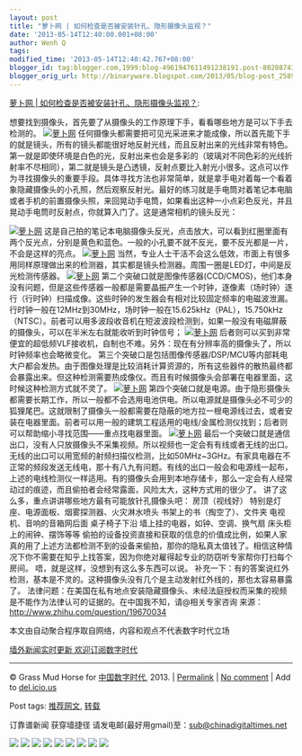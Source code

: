 ```yaml
---
layout: post
title: "萝卜网 | 如何检查是否被安装针孔、隐形摄像头监视？"
date: '2013-05-14T12:40:00.001+08:00'
author: Wenh Q
tags:
modified_time: '2013-05-14T12:40:42.767+08:00'
blogger_id: tag:blogger.com,1999:blog-4961947611491238191.post-8020874374240395766
blogger_orig_url: http://binaryware.blogspot.com/2013/05/blog-post_2589.html
---
```

[萝卜网
|
如何检查是否被安装针孔、隐形摄像头监视？](http://feedproxy.google.com/~r/chinagfwblog/~3/NRvIsNSqQyA/):


想要找到摄像头，首先要了从摄像头的工作原理下手，看看哪些地方是可以下手去检测的。
[![萝卜网](http://hu.luo.bo/files/2013/05/13/21bcad7bbbdb515eb376366942cce0fa.jpg "萝卜网")](http://hu.luo.bo/files/2013/05/13/21bcad7bbbdb515eb376366942cce0fa.jpg "萝卜网")
任何摄像头都需要把可见光采进来才能成像，所以首先能下手的就是镜头，所有的镜头都能很好地反射光线，而且反射出来的光线非常有特色。第一就是即使环境是白色的光，反射出来也会是多彩的（玻璃对不同色彩的光线折射率不尽相同），第二就是镜头是凸透镜，反射点要比入射光小很多。这点可以作为寻找摄像头的重要手段。具体寻找方法也非常简单，就是拿手电对着每一个看着象隐藏摄像头的小孔照，然后观察反射光。最好的练习就是手电筒对着笔记本电脑或者手机的前置摄像头照，来回晃动手电筒，如果看出这种一小点彩色反光，并且晃动手电筒时反射点，你就算入门了。这是通常相机的镜头反光：

[![萝卜网](http://hu.luo.bo/files/2013/05/13/700e7adc12944b1bc39bffe4ec457665.jpg "萝卜网")](http://hu.luo.bo/files/2013/05/13/700e7adc12944b1bc39bffe4ec457665.jpg "萝卜网")
这是自己拍的笔记本电脑摄像头反光，点击放大，可以看到红圈里面有两个反光点，分别是黄色和蓝色。一般的小孔要不就不反光，要不反光都是一片，不会是这样的亮点。
[![萝卜网](http://hu.luo.bo/files/2013/05/13/c621a58e1f8a46a732ef3c20af765d04.jpg "萝卜网")](http://hu.luo.bo/files/2013/05/13/c621a58e1f8a46a732ef3c20af765d04.jpg "萝卜网")
当然，专业人士干活不会这么低效，市面上有很多用同样原理做出来的检测器，其实都是镜头检测器。周围一圈是LED灯，中间是反光检测传感器。
[![萝卜网](http://hu.luo.bo/files/2013/05/13/0fde123ed140bc0f1ad3db1495f626a3.jpg "萝卜网")](http://hu.luo.bo/files/2013/05/13/0fde123ed140bc0f1ad3db1495f626a3.jpg "萝卜网")
第二个突破口就是图像传感器(CCD/CMOS)，他们本身没有问题，但是这些传感器一般都是需要晶振产生一个时钟，逐像素（场时钟）逐行（行时钟）扫描成像。这些时钟的发生器会有相对比较固定频率的电磁波泄漏。行时钟一般在12MHz到30MHz，场时钟一般在15.625kHz（PAL），15.750kHz（NTSC）。前者可以用多波段收音机在短波波段检测到，如果一般没有电磁屏蔽的摄像头，可以在半米左右就能收听到时钟信号；
[![萝卜网](http://hu.luo.bo/files/2013/05/13/d5344185f375098a17e6f35eae10a32e.jpg "萝卜网")](http://hu.luo.bo/files/2013/05/13/d5344185f375098a17e6f35eae10a32e.jpg "萝卜网")
后者则可以买到非常便宜的超低频VLF接收机，自制也不难。另外：现在有分辨率高的摄像头了，所以时钟频率也会略微变化。
第三个突破口是包括图像传感器/DSP/MCU等内部耗电大户都会发热。由于图像处理是比较消耗计算资源的，所有这些器件的散热最终都会暴露出来。但这种检测需要热成像仪。而且有时候摄像头会部署在电器里面，这时候这种检测方式就不灵了。
[![萝卜网](http://hu.luo.bo/files/2013/05/13/a9c0e8a9c2f4e9013b2ea45d1e692166.jpg "萝卜网")](http://hu.luo.bo/files/2013/05/13/a9c0e8a9c2f4e9013b2ea45d1e692166.jpg "萝卜网")
第四个突破口就是电源。由于隐形摄像头都需要长期工作，所以一般都不会选用电池供电。所以电源就是摄像头必不可少的狐狸尾巴。这就限制了摄像头一般都需要在隐蔽的地方拉一根电源线过去，或者安装在电器里面。前者可以用一般的建筑工程适用的电线/金属检测仪找到；后者则可以帮助缩小寻找范围——重点找电器里面。
[![萝卜网](http://hu.luo.bo/files/2013/05/13/9e796544bced389618b4df14d62ad9ad.jpg "萝卜网")](http://hu.luo.bo/files/2013/05/13/9e796544bced389618b4df14d62ad9ad.jpg "萝卜网")
最后一个突破口就是通信出口，没有人只放摄像头不采集视频。所以视频也一定会有有线或者无线的出口。无线的出口可以用宽频的射频扫描仪检测，比如50MHz~3GHz。有家具电器在不正常的频段发送无线电，那十有八九有问题。有线的出口一般会和电源线一起布，上述的电线检测仪一样适用。有的摄像头会用到本地存储卡，那么一定会有人经常动过的痕迹，而且偷拍者会经常露面，风险太大，这种方式用的很少了。
讲了这么多，重点讲讲哪些地方最有可能放针孔摄像头吧：
房顶（视线好）
特别是灯座、电源面板、烟雾探测器、火灾淋水喷头
书架上的书（掏空了）、文件夹
电视机、音响的音箱网后面
桌子椅子下沿
墙上挂的电器，如钟、空调、换气扇
床头柜上的闹钟、摆饰等等
偷拍的设备投资直接和获取的信息的价值成比例，如果人家真的用了上述方法都检测不到的设备来偷拍，那你的隐私真太值钱了。相信这种情况下你不需要在知乎上找答案，因为你绝对雇得起专业的防窃听专家帮你打扫每个房间。
唔，就是这样，没想到有这么多东西可以说。
补充一下：有的答案说红外检测，基本是不灵的。这种摄像头没有几个是主动发射红外线的，那也太容易暴露了。
法律问题：在美国在私有地点安装隐藏摄像头、未经法庭授权而采集的视频是不能作为法律认可的证据的。在中国我不知，请@相关专家咨询
来源：http://www.zhihu.com/question/19670034

本文由自动聚合程序取自网络，内容和观点不代表数字时代立场

[墙外新闻实时更新 欢迎订阅数字时代](http://eepurl.com/msuvD)









* * * * *

© Grass Mud Horse for
[中国数字时代](https://kexueshangwang.info/chinese), 2013. |
[Permalink](https://kexueshangwang.info/chinese/2013/05/%e8%90%9d%e5%8d%9c%e7%bd%91-%e5%a6%82%e4%bd%95%e6%a3%80%e6%9f%a5%e6%98%af%e5%90%a6%e8%a2%ab%e5%ae%89%e8%a3%85%e9%92%88%e5%ad%94%e3%80%81%e9%9a%90%e5%bd%a2%e6%91%84%e5%83%8f%e5%a4%b4%e7%9b%91/)
|
[No
comment](https://kexueshangwang.info/chinese/2013/05/%e8%90%9d%e5%8d%9c%e7%bd%91-%e5%a6%82%e4%bd%95%e6%a3%80%e6%9f%a5%e6%98%af%e5%90%a6%e8%a2%ab%e5%ae%89%e8%a3%85%e9%92%88%e5%ad%94%e3%80%81%e9%9a%90%e5%bd%a2%e6%91%84%e5%83%8f%e5%a4%b4%e7%9b%91/#comments)
|
Add to
[del.icio.us](http://del.icio.us/post?url=https://kexueshangwang.info/chinese/2013/05/%e8%90%9d%e5%8d%9c%e7%bd%91-%e5%a6%82%e4%bd%95%e6%a3%80%e6%9f%a5%e6%98%af%e5%90%a6%e8%a2%ab%e5%ae%89%e8%a3%85%e9%92%88%e5%ad%94%e3%80%81%e9%9a%90%e5%bd%a2%e6%91%84%e5%83%8f%e5%a4%b4%e7%9b%91/&title=%E8%90%9D%E5%8D%9C%E7%BD%91%20%7C%20%E5%A6%82%E4%BD%95%E6%A3%80%E6%9F%A5%E6%98%AF%E5%90%A6%E8%A2%AB%E5%AE%89%E8%A3%85%E9%92%88%E5%AD%94%E3%80%81%E9%9A%90%E5%BD%A2%E6%91%84%E5%83%8F%E5%A4%B4%E7%9B%91%E8%A7%86%EF%BC%9F)


Post tags:
[推荐网文](https://kexueshangwang.info/chinese/tag/%e6%8e%a8%e8%8d%90%e7%bd%91%e6%96%87/?category=10466),
[转载](https://kexueshangwang.info/chinese/tag/%e8%bd%ac%e8%bd%bd/?category=10466)

订靠谱新闻 获穿墙捷径
请发电邮(最好用gmail)至：sub@chinadigitaltimes.net



[![](http://feeds.feedburner.com/~ff/chinagfwblog?d=yIl2AUoC8zA)](http://feeds.feedburner.com/~ff/chinagfwblog?a=NRvIsNSqQyA:OYfwAuuMh2M:yIl2AUoC8zA)
[![](http://feeds.feedburner.com/~ff/chinagfwblog?i=NRvIsNSqQyA:OYfwAuuMh2M:-BTjWOF_DHI)](http://feeds.feedburner.com/~ff/chinagfwblog?a=NRvIsNSqQyA:OYfwAuuMh2M:-BTjWOF_DHI)
[![](http://feeds.feedburner.com/~ff/chinagfwblog?i=NRvIsNSqQyA:OYfwAuuMh2M:F7zBnMyn0Lo)](http://feeds.feedburner.com/~ff/chinagfwblog?a=NRvIsNSqQyA:OYfwAuuMh2M:F7zBnMyn0Lo)
[![](http://feeds.feedburner.com/~ff/chinagfwblog?i=NRvIsNSqQyA:OYfwAuuMh2M:V_sGLiPBpWU)](http://feeds.feedburner.com/~ff/chinagfwblog?a=NRvIsNSqQyA:OYfwAuuMh2M:V_sGLiPBpWU)
[![](http://feeds.feedburner.com/~ff/chinagfwblog?d=qj6IDK7rITs)](http://feeds.feedburner.com/~ff/chinagfwblog?a=NRvIsNSqQyA:OYfwAuuMh2M:qj6IDK7rITs)
[![](http://feeds.feedburner.com/~ff/chinagfwblog?d=l6gmwiTKsz0)](http://feeds.feedburner.com/~ff/chinagfwblog?a=NRvIsNSqQyA:OYfwAuuMh2M:l6gmwiTKsz0)
[![](http://feeds.feedburner.com/~ff/chinagfwblog?i=NRvIsNSqQyA:OYfwAuuMh2M:gIN9vFwOqvQ)](http://feeds.feedburner.com/~ff/chinagfwblog?a=NRvIsNSqQyA:OYfwAuuMh2M:gIN9vFwOqvQ)
[![](http://feeds.feedburner.com/~ff/chinagfwblog?d=TzevzKxY174)](http://feeds.feedburner.com/~ff/chinagfwblog?a=NRvIsNSqQyA:OYfwAuuMh2M:TzevzKxY174)
![](http://feeds.feedburner.com/~r/chinagfwblog/~4/NRvIsNSqQyA)
